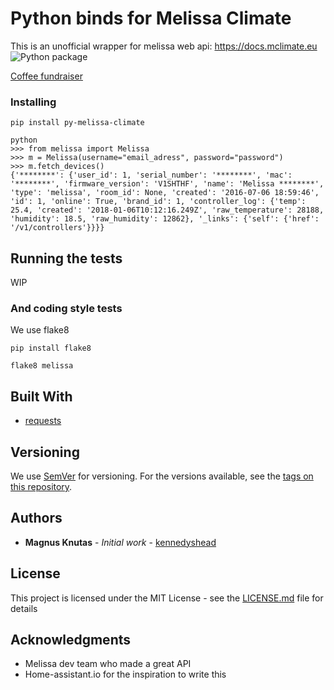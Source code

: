 # Python binds for Melissa Climate

This is an unofficial wrapper for melissa web api: https://docs.mclimate.eu ![Python package](https://github.com/kennedyshead/py-melissa-climate/workflows/Python%20package/badge.svg)

[Coffee fundraiser](https://paypal.me/pools/c/8177s58qSX)

### Installing

```
pip install py-melissa-climate
```

```
python
>>> from melissa import Melissa
>>> m = Melissa(username="email_adress", password="password")
>>> m.fetch_devices()
{'********': {'user_id': 1, 'serial_number': '********', 'mac': '********', 'firmware_version': 'V1SHTHF', 'name': 'Melissa ********', 'type': 'melissa', 'room_id': None, 'created': '2016-07-06 18:59:46', 'id': 1, 'online': True, 'brand_id': 1, 'controller_log': {'temp': 25.4, 'created': '2018-01-06T10:12:16.249Z', 'raw_temperature': 28188, 'humidity': 18.5, 'raw_humidity': 12862}, '_links': {'self': {'href': '/v1/controllers'}}}}
```

## Running the tests

WIP

### And coding style tests

We use flake8

```
pip install flake8
```
```
flake8 melissa
```

## Built With

* [requests](http://docs.python-requests.org/en/master/)

## Versioning

We use [SemVer](http://semver.org/) for versioning. For the versions available, see the [tags on this repository](https://github.com/kennedyshead/py-melissa-climate/tags).

## Authors

* **Magnus Knutas** - *Initial work* - [kennedyshead](https://github.com/kennedyshead)

## License

This project is licensed under the MIT License - see the [LICENSE.md](LICENSE.md) file for details

## Acknowledgments

* Melissa dev team who made a great API
* Home-assistant.io for the inspiration to write this

